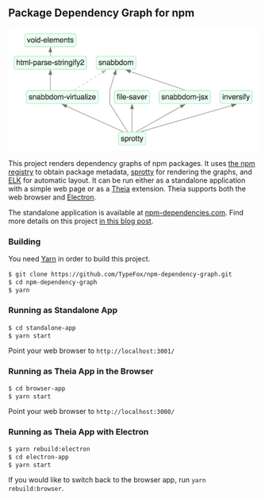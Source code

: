 ## Package Dependency Graph for npm

![Dependency graph of sprotty](https://raw.githubusercontent.com/TypeFox/npm-dependency-graph/master/screenshot.png)

This project renders dependency graphs of npm packages. It uses [the npm registry](https://github.com/npm/registry) to obtain package metadata, [sprotty](https://github.com/theia-ide/sprotty) for rendering the graphs, and [ELK](https://www.eclipse.org/elk/) for automatic layout. It can be run either as a standalone application with a simple web page or as a [Theia](https://www.theia-ide.org) extension. Theia supports both the web browser and [Electron](https://electronjs.org).

The standalone application is available at [npm-dependencies.com](http://npm-dependencies.com/). Find more details on this project [in this blog post](http://typefox.io/visualizing-npm-package-dependencies-with-sprotty).

### Building

You need [Yarn](https://yarnpkg.com/) in order to build this project.

```
$ git clone https://github.com/TypeFox/npm-dependency-graph.git
$ cd npm-dependency-graph
$ yarn
```

### Running as Standalone App

```
$ cd standalone-app
$ yarn start
```

Point your web browser to `http://localhost:3001/`

### Running as Theia App in the Browser

```
$ cd browser-app
$ yarn start
```

Point your web browser to `http://localhost:3000/`

### Running as Theia App with Electron

```
$ yarn rebuild:electron
$ cd electron-app
$ yarn start
```

If you would like to switch back to the browser app, run `yarn rebuild:browser`.
